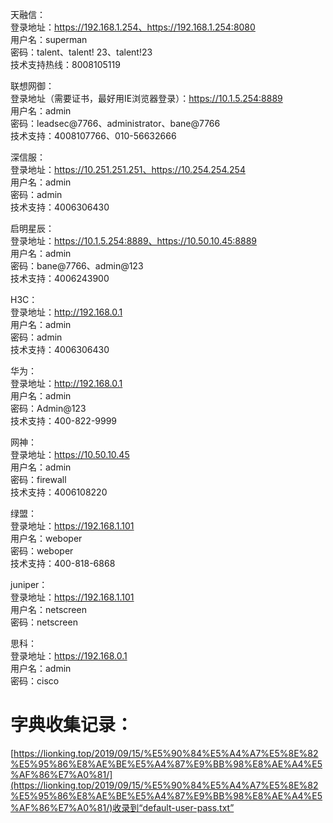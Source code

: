 天融信：  
登录地址：https://192.168.1.254、https://192.168.1.254:8080  
用户名：superman  
密码：talent、talent! 23、talent!23  
技术支持热线：8008105119

联想网御：  
登录地址（需要证书，最好用IE浏览器登录）：https://10.1.5.254:8889  
用户名：admin  
密码：leadsec@7766、administrator、bane@7766  
技术支持：4008107766、010-56632666

深信服：  
登录地址：https://10.251.251.251、https://10.254.254.254  
用户名：admin  
密码：admin  
技术支持：4006306430

启明星辰：  
登录地址：https://10.1.5.254:8889、https://10.50.10.45:8889  
用户名：admin  
密码：bane@7766、admin@123  
技术支持：4006243900

H3C：  
登录地址：http://192.168.0.1  
用户名：admin  
密码：admin  
技术支持：4006306430

华为：  
登录地址：http://192.168.0.1  
用户名：admin  
密码：Admin@123  
技术支持：400-822-9999

网神：  
登录地址：https://10.50.10.45  
用户名：admin  
密码：firewall  
技术支持：4006108220

绿盟：  
登录地址：https://192.168.1.101  
用户名：weboper  
密码：weboper  
技术支持：400-818-6868  

juniper：  
登录地址：https://192.168.1.101  
用户名：netscreen  
密码：netscreen

思科：  
登录地址：https://192.168.0.1  
用户名：admin  
密码：cisco

# 字典收集记录：
[https://lionking.top/2019/09/15/%E5%90%84%E5%A4%A7%E5%8E%82%E5%95%86%E8%AE%BE%E5%A4%87%E9%BB%98%E8%AE%A4%E5%AF%86%E7%A0%81/](https://lionking.top/2019/09/15/%E5%90%84%E5%A4%A7%E5%8E%82%E5%95%86%E8%AE%BE%E5%A4%87%E9%BB%98%E8%AE%A4%E5%AF%86%E7%A0%81/)收录到“default-user-pass.txt”
